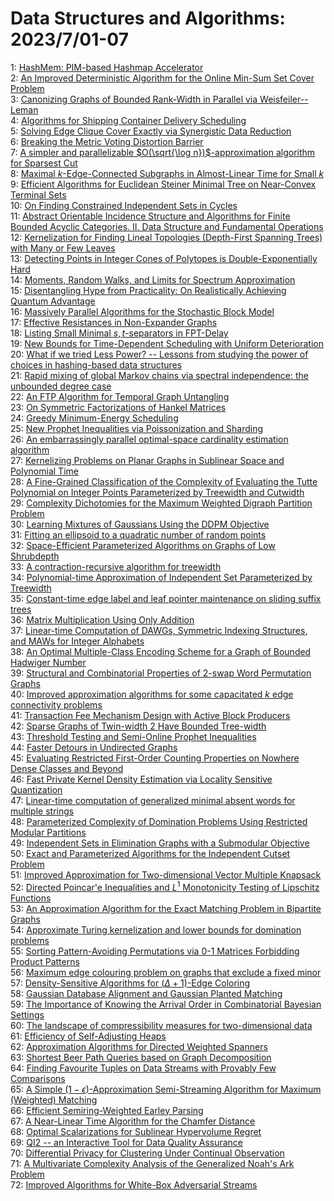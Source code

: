 # Data Structures and Algorithms: 2023/7/01-07  
1: [HashMem: PIM-based Hashmap Accelerator](https://doi.org/10.48550/arXiv.2306.17721)  
2: [An Improved Deterministic Algorithm for the Online Min-Sum Set Cover  Problem](https://doi.org/10.48550/arXiv.2306.17755)  
3: [Canonizing Graphs of Bounded Rank-Width in Parallel via  Weisfeiler--Leman](https://doi.org/10.48550/arXiv.2306.17777)  
4: [Algorithms for Shipping Container Delivery Scheduling](https://doi.org/10.48550/arXiv.2306.17789)  
5: [Solving Edge Clique Cover Exactly via Synergistic Data Reduction](https://doi.org/10.48550/arXiv.2306.17804)  
6: [Breaking the Metric Voting Distortion Barrier](https://doi.org/10.48550/arXiv.2306.17838)  
7: [A simpler and parallelizable $O(\sqrt{\log n})$-approximation algorithm  for Sparsest Cut](https://doi.org/10.48550/arXiv.2307.00115)  
8: [Maximal $k$-Edge-Connected Subgraphs in Almost-Linear Time for Small $k$](https://doi.org/10.48550/arXiv.2307.00147)  
9: [Efficient Algorithms for Euclidean Steiner Minimal Tree on Near-Convex  Terminal Sets](https://doi.org/10.48550/arXiv.2307.00254)  
10: [On Finding Constrained Independent Sets in Cycles](https://doi.org/10.48550/arXiv.2307.00317)  
11: [Abstract Orientable Incidence Structure and Algorithms for Finite  Bounded Acyclic Categories. II. Data Structure and Fundamental Operations](https://doi.org/10.48550/arXiv.2307.00357)  
12: [Kernelization for Finding Lineal Topologies (Depth-First Spanning Trees)  with Many or Few Leaves](https://doi.org/10.48550/arXiv.2307.00362)  
13: [Detecting Points in Integer Cones of Polytopes is Double-Exponentially  Hard](https://doi.org/10.48550/arXiv.2307.00406)  
14: [Moments, Random Walks, and Limits for Spectrum Approximation](https://doi.org/10.48550/arXiv.2307.00474)  
15: [Disentangling Hype from Practicality: On Realistically Achieving Quantum  Advantage](https://doi.org/10.48550/arXiv.2307.00523)  
16: [Massively Parallel Algorithms for the Stochastic Block Model](https://doi.org/10.48550/arXiv.2307.00530)  
17: [Effective Resistances in Non-Expander Graphs](https://doi.org/10.48550/arXiv.2307.01218)  
18: [Listing Small Minimal $s,t$-separators in FPT-Delay](https://doi.org/10.48550/arXiv.2307.00604)  
19: [New Bounds for Time-Dependent Scheduling with Uniform Deterioration](https://doi.org/10.48550/arXiv.2307.00627)  
20: [What if we tried Less Power? -- Lessons from studying the power of  choices in hashing-based data structures](https://doi.org/10.48550/arXiv.2307.00644)  
21: [Rapid mixing of global Markov chains via spectral independence: the  unbounded degree case](https://doi.org/10.48550/arXiv.2307.00683)  
22: [An FTP Algorithm for Temporal Graph Untangling](https://doi.org/10.48550/arXiv.2307.00786)  
23: [On Symmetric Factorizations of Hankel Matrices](https://doi.org/10.48550/arXiv.2307.00805)  
24: [Greedy Minimum-Energy Scheduling](https://doi.org/10.48550/arXiv.2307.00949)  
25: [New Prophet Inequalities via Poissonization and Sharding](https://doi.org/10.48550/arXiv.2307.00971)  
26: [An embarrassingly parallel optimal-space cardinality estimation  algorithm](https://doi.org/10.48550/arXiv.2307.00985)  
27: [Kernelizing Problems on Planar Graphs in Sublinear Space and Polynomial  Time](https://doi.org/10.48550/arXiv.2307.00996)  
28: [A Fine-Grained Classification of the Complexity of Evaluating the Tutte  Polynomial on Integer Points Parameterized by Treewidth and Cutwidth](https://doi.org/10.48550/arXiv.2307.01046)  
29: [Complexity Dichotomies for the Maximum Weighted Digraph Partition  Problem](https://doi.org/10.48550/arXiv.2307.01109)  
30: [Learning Mixtures of Gaussians Using the DDPM Objective](https://doi.org/10.48550/arXiv.2307.01178)  
31: [Fitting an ellipsoid to a quadratic number of random points](https://doi.org/10.48550/arXiv.2307.01181)  
32: [Space-Efficient Parameterized Algorithms on Graphs of Low Shrubdepth](https://doi.org/10.48550/arXiv.2307.01285)  
33: [A contraction-recursive algorithm for treewidth](https://doi.org/10.48550/arXiv.2307.01318)  
34: [Polynomial-time Approximation of Independent Set Parameterized by  Treewidth](https://doi.org/10.48550/arXiv.2307.01341)  
35: [Constant-time edge label and leaf pointer maintenance on sliding suffix  trees](https://doi.org/10.48550/arXiv.2307.01412)  
36: [Matrix Multiplication Using Only Addition](https://doi.org/10.48550/arXiv.2307.01415)  
37: [Linear-time Computation of DAWGs, Symmetric Indexing Structures, and  MAWs for Integer Alphabets](https://doi.org/10.48550/arXiv.2307.01428)  
38: [An Optimal Multiple-Class Encoding Scheme for a Graph of Bounded  Hadwiger Number](https://doi.org/10.48550/arXiv.2307.01500)  
39: [Structural and Combinatorial Properties of 2-swap Word Permutation  Graphs](https://doi.org/10.48550/arXiv.2307.01648)  
40: [Improved approximation algorithms for some capacitated $k$ edge  connectivity problems](https://doi.org/10.48550/arXiv.2307.01650)  
41: [Transaction Fee Mechanism Design with Active Block Producers](https://doi.org/10.48550/arXiv.2307.01686)  
42: [Sparse Graphs of Twin-width 2 Have Bounded Tree-width](https://doi.org/10.48550/arXiv.2307.01732)  
43: [Threshold Testing and Semi-Online Prophet Inequalities](https://doi.org/10.48550/arXiv.2307.01776)  
44: [Faster Detours in Undirected Graphs](https://doi.org/10.48550/arXiv.2307.01781)  
45: [Evaluating Restricted First-Order Counting Properties on Nowhere Dense  Classes and Beyond](https://doi.org/10.48550/arXiv.2307.01832)  
46: [Fast Private Kernel Density Estimation via Locality Sensitive  Quantization](https://doi.org/10.48550/arXiv.2307.01877)  
47: [Linear-time computation of generalized minimal absent words for multiple  strings](https://doi.org/10.48550/arXiv.2307.01967)  
48: [Parameterized Complexity of Domination Problems Using Restricted Modular  Partitions](https://doi.org/10.48550/arXiv.2307.02021)  
49: [Independent Sets in Elimination Graphs with a Submodular Objective](https://doi.org/10.48550/arXiv.2307.02022)  
50: [Exact and Parameterized Algorithms for the Independent Cutset Problem](https://doi.org/10.48550/arXiv.2307.02107)  
51: [Improved Approximation for Two-dimensional Vector Multiple Knapsack](https://doi.org/10.48550/arXiv.2307.02137)  
52: [Directed Poincar\'e Inequalities and $L^1$ Monotonicity Testing of  Lipschitz Functions](https://doi.org/10.48550/arXiv.2307.02193)  
53: [An Approximation Algorithm for the Exact Matching Problem in Bipartite  Graphs](https://doi.org/10.48550/arXiv.2307.02205)  
54: [Approximate Turing kernelization and lower bounds for domination  problems](https://doi.org/10.48550/arXiv.2307.02241)  
55: [Sorting Pattern-Avoiding Permutations via 0-1 Matrices Forbidding  Product Patterns](https://doi.org/10.48550/arXiv.2307.02294)  
56: [Maximum edge colouring problem on graphs that exclude a fixed minor](https://doi.org/10.48550/arXiv.2307.02314)  
57: [Density-Sensitive Algorithms for $(\Delta + 1)$-Edge Coloring](https://doi.org/10.48550/arXiv.2307.02415)  
58: [Gaussian Database Alignment and Gaussian Planted Matching](https://doi.org/10.48550/arXiv.2307.02459)  
59: [The Importance of Knowing the Arrival Order in Combinatorial Bayesian  Settings](https://doi.org/10.48550/arXiv.2307.02610)  
60: [The landscape of compressibility measures for two-dimensional data](https://doi.org/10.48550/arXiv.2307.02629)  
61: [Efficiency of Self-Adjusting Heaps](https://doi.org/10.48550/arXiv.2307.02772)  
62: [Approximation Algorithms for Directed Weighted Spanners](https://doi.org/10.48550/arXiv.2307.02774)  
63: [Shortest Beer Path Queries based on Graph Decomposition](https://doi.org/10.48550/arXiv.2307.02787)  
64: [Finding Favourite Tuples on Data Streams with Provably Few Comparisons](https://doi.org/10.48550/arXiv.2307.02946)  
65: [A Simple $(1-\epsilon)$-Approximation Semi-Streaming Algorithm for  Maximum (Weighted) Matching](https://doi.org/10.48550/arXiv.2307.02968)  
66: [Efficient Semiring-Weighted Earley Parsing](https://doi.org/10.48550/arXiv.2307.02982)  
67: [A Near-Linear Time Algorithm for the Chamfer Distance](https://doi.org/10.48550/arXiv.2307.03043)  
68: [Optimal Scalarizations for Sublinear Hypervolume Regret](https://doi.org/10.48550/arXiv.2307.03288)  
69: [QI2 -- an Interactive Tool for Data Quality Assurance](https://doi.org/10.48550/arXiv.2307.03419)  
70: [Differential Privacy for Clustering Under Continual Observation](https://doi.org/10.48550/arXiv.2307.03430)  
71: [A Multivariate Complexity Analysis of the Generalized Noah's Ark Problem](https://doi.org/10.48550/arXiv.2307.03518)  
72: [Improved Algorithms for White-Box Adversarial Streams](https://doi.org/10.48550/arXiv.2307.03529)  